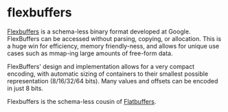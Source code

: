 # flexbuffers

[Flexbuffers](https://google.github.io/flatbuffers/flexbuffers.html) is a
schema-less binary format developed at Google. FlexBuffers can be accessed
without parsing, copying, or allocation. This is a huge win for efficiency,
memory friendly-ness, and allows for unique use cases such as mmap-ing large
amounts of free-form data.

FlexBuffers' design and implementation allows for a very compact encoding,
with automatic sizing of containers to their smallest possible representation
(8/16/32/64 bits). Many values and offsets can be encoded in just 8 bits.

Flexbuffers is the schema-less cousin of
[Flatbuffers](https://google.github.io/flatbuffers/).
